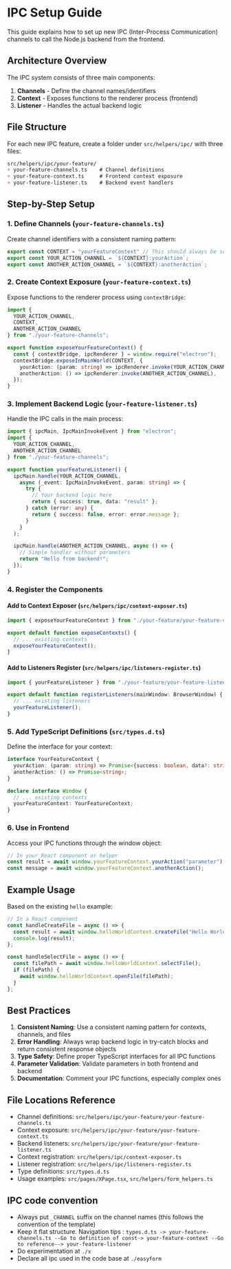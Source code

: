 # IPC Setup Guide

This guide explains how to set up new IPC (Inter-Process Communication) channels to call the Node.js backend from the frontend.

## Architecture Overview

The IPC system consists of three main components:

1. **Channels** - Define the channel names/identifiers
2. **Context** - Exposes functions to the renderer process (frontend)  
3. **Listener** - Handles the actual backend logic

## File Structure

For each new IPC feature, create a folder under `src/helpers/ipc/` with three files:

``` md
src/helpers/ipc/your-feature/
+ your-feature-channels.ts    # Channel definitions
+ your-feature-context.ts     # Frontend context exposure
+ your-feature-listener.ts    # Backend event handlers
```

## Step-by-Step Setup

### 1. Define Channels (`your-feature-channels.ts`)

Create channel identifiers with a consistent naming pattern:

```typescript
export const CONTEXT = "yourFeatureContext" // This should always be suffixed with "Context"
export const YOUR_ACTION_CHANNEL = `${CONTEXT}:yourAction`;
export const ANOTHER_ACTION_CHANNEL = `${CONTEXT}:anotherAction`;
```

### 2. Create Context Exposure (`your-feature-context.ts`)

Expose functions to the renderer process using `contextBridge`:

```typescript
import {
  YOUR_ACTION_CHANNEL,
  CONTEXT,
  ANOTHER_ACTION_CHANNEL
} from "./your-feature-channels";

export function exposeYourFeatureContext() {
  const { contextBridge, ipcRenderer } = window.require("electron");
  contextBridge.exposeInMainWorld(CONTEXT, {
    yourAction: (param: string) => ipcRenderer.invoke(YOUR_ACTION_CHANNEL, param),
    anotherAction: () => ipcRenderer.invoke(ANOTHER_ACTION_CHANNEL),
  });
}
```

### 3. Implement Backend Logic (`your-feature-listener.ts`)

Handle the IPC calls in the main process:

```typescript
import { ipcMain, IpcMainInvokeEvent } from "electron";
import {
  YOUR_ACTION_CHANNEL,
  ANOTHER_ACTION_CHANNEL
} from "./your-feature-channels";

export function yourFeatureListener() {
  ipcMain.handle(YOUR_ACTION_CHANNEL, 
    async (_event: IpcMainInvokeEvent, param: string) => {
      try {
        // Your backend logic here
        return { success: true, data: "result" };
      } catch (error: any) {
        return { success: false, error: error.message };
      }
    }
  );

  ipcMain.handle(ANOTHER_ACTION_CHANNEL, async () => {
    // Simple handler without parameters
    return "Hello from backend!";
  });
}
```

### 4. Register the Components

#### Add to Context Exposer (`src/helpers/ipc/context-exposer.ts`)

```typescript
import { exposeYourFeatureContext } from "./your-feature/your-feature-context";

export default function exposeContexts() {
  // ... existing contexts
  exposeYourFeatureContext();
}
```

#### Add to Listeners Register (`src/helpers/ipc/listeners-register.ts`)

```typescript
import { yourFeatureListener } from "./your-feature/your-feature-listener";

export default function registerListeners(mainWindow: BrowserWindow) {
  // ... existing listeners
  yourFeatureListener();
}
```

### 5. Add TypeScript Definitions (`src/types.d.ts`)

Define the interface for your context:

```typescript
interface YourFeatureContext {
  yourAction: (param: string) => Promise<{success: boolean, data?: string, error?: string}>;
  anotherAction: () => Promise<string>;
}

declare interface Window {
  // ... existing contexts
  yourFeatureContext: YourFeatureContext;
}
```

### 6. Use in Frontend

Access your IPC functions through the window object:

```typescript
// In your React component or helper
const result = await window.yourFeatureContext.yourAction("parameter");
const message = await window.yourFeatureContext.anotherAction();
```

## Example Usage

Based on the existing `hello` example:

```typescript
// In a React component
const handleCreateFile = async () => {
  const result = await window.helloWorldContext.createFile("Hello World!");
  console.log(result);
};

const handleSelectFile = async () => {
  const filePath = await window.helloWorldContext.selectFile();
  if (filePath) {
    await window.helloWorldContext.openFile(filePath);
  }
};
```

## Best Practices

1. **Consistent Naming**: Use a consistent naming pattern for contexts, channels, and files
2. **Error Handling**: Always wrap backend logic in try-catch blocks and return consistent response objects
3. **Type Safety**: Define proper TypeScript interfaces for all IPC functions
4. **Parameter Validation**: Validate parameters in both frontend and backend
5. **Documentation**: Comment your IPC functions, especially complex ones

## File Locations Reference

- Channel definitions: `src/helpers/ipc/your-feature/your-feature-channels.ts`
- Context exposure: `src/helpers/ipc/your-feature/your-feature-context.ts`
- Backend listeners: `src/helpers/ipc/your-feature/your-feature-listener.ts`
- Context registration: `src/helpers/ipc/context-exposer.ts`
- Listener registration: `src/helpers/ipc/listeners-register.ts`
- Type definitions: `src/types.d.ts`
- Usage examples: `src/pages/XPage.tsx`, `src/helpers/form_helpers.ts`

## IPC code convention

- Always put `_CHANNEL` suffix on the channel names
  (this follows the convention of the template)
- Keep it flat structure. Navigation tips : `types.d.ts -> your-feature-channels.ts --Go to definition of const-> your-feature-context --Go to reference--> your-feature-listener`
- Do experimentation at `./x`
- Declare all ipc used in the code base at `./easyform`
